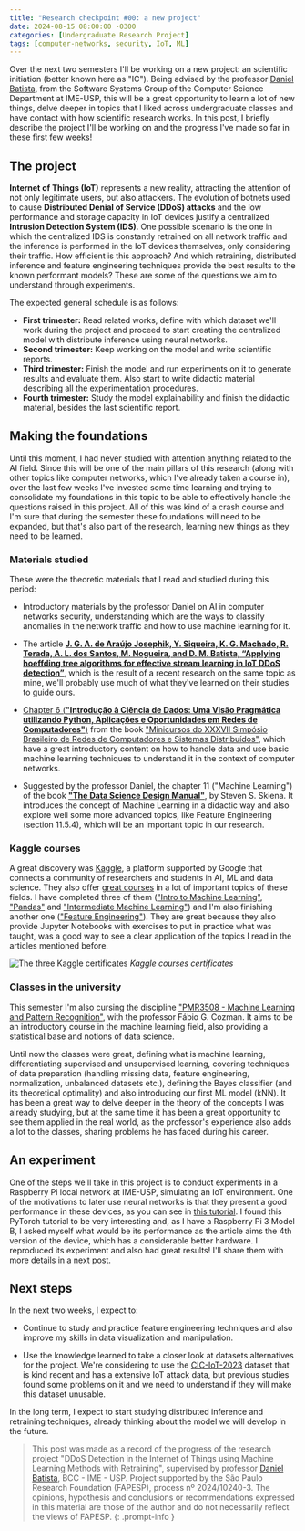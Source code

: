 ```yaml
---
title: "Research checkpoint #00: a new project"
date: 2024-08-15 08:00:00 -0300
categories: [Undergraduate Research Project]
tags: [computer-networks, security, IoT, ML]
---
```


Over the next two semesters I'll be working on a new project: an scientific initiation (better known here as "IC"). Being advised by the professor [Daniel Batista](https://www.ime.usp.br/~batista/), from the Software Systems Group of the Computer Science Department at IME-USP, this will be a great opportunity to learn a lot of new things, delve deeper in topics that I liked across undergraduate classes and have contact with how scientific research works. In this post, I briefly describe the project I'll be working on and the progress I've made so far in these first few weeks!

## The project

**Internet of Things (IoT)** represents a new reality, attracting the attention of not only legitimate users, but also attackers. The evolution of botnets used to cause **Distributed Denial of Service (DDoS) attacks** and the low performance and storage capacity in IoT devices justify a centralized **Intrusion Detection System (IDS)**. One possible scenario is the one in which the centralized IDS is constantly retrained on all network traffic and the inference is performed in the IoT devices themselves, only considering their traffic. How efficient is this approach? And which retraining, distributed inference and feature engineering techniques provide the best results to the known performant models? These are some of the questions we aim to understand through experiments.

The expected general schedule is as follows:
- **First trimester:** Read related works, define with which dataset we'll work during the project and proceed to start creating the centralized model with distribute inference using neural networks.
- **Second trimester:** Keep working on the model and write scientific reports.
- **Third trimester:** Finish the model and run experiments on it to generate results and evaluate them. Also start to write didactic material describing all the experimentation procedures.
- **Fourth trimester:** Study the model explainability and finish the didactic material, besides the last scientific report.

## Making the foundations

Until this moment, I had never studied with attention anything related to the AI field. Since this will be one of the main pillars of this research (along with other topics like computer networks, which I've already taken a course in), over the last few weeks I've invested some time learning and trying to consolidate my foundations in this topic to be able to effectively handle the questions raised in this project. All of this was kind of a crash course and I'm sure that during the semester these foundations will need to be expanded, but that's also part of the research, learning new things as they need to be learned.

### Materials studied

These were the theoretic materials that I read and studied during this period:

- Introductory materials by the professor Daniel on AI in computer networks security, understanding which are the ways to classify anomalies in the network traffic and how to use machine learning for it.

- The article [**J. G. A. de Araújo Josephik, Y. Siqueira, K. G. Machado, R. Terada, A. L. dos Santos, M. Nogueira, and D. M. Batista, “Applying hoeffding tree algorithms for effective stream learning in IoT DDoS detection”**](https://ieeexplore.ieee.org/document/10361862), which is the result of a recent research on the same topic as mine, we'll probably use much of what they've learned on their studies to guide ours.

- [Chapter 6 (**"Introdução à Ciência de Dados: Uma Visão Pragmática utilizando Python, Aplicações e Oportunidades em Redes de Computadores"**)](https://books-sol.sbc.org.br/index.php/sbc/catalog/view/65/289/538) from the book ["Minicursos do XXXVII Simpósio Brasileiro de Redes de Computadores e Sistemas Distribuídos"](https://books-sol.sbc.org.br/index.php/sbc/catalog/book/65), which have a great introductory content on how to handle data and use basic machine learning techniques to understand it in the context of computer networks.

- Suggested by the professor Daniel, the chapter 11 ("Machine Learning") of the book [**"The Data Science Design Manual"**](https://link.springer.com/book/10.1007/978-3-319-55444-0), by Steven S. Skiena. It introduces the concept of Machine Learning in a didactic way and also explore well some more advanced topics, like Feature Engineering (section 11.5.4), which will be an important topic in our research.

### Kaggle courses

A great discovery was [Kaggle](https://www.kaggle.com/), a platform supported by Google that connects a community of researchers and students in AI, ML and data science. They also offer [great courses](https://www.kaggle.com/learn) in a lot of important topics of these fields. I have completed three of them (["Intro to Machine Learning"](https://www.kaggle.com/learn/intro-to-machine-learning), ["Pandas"](https://www.kaggle.com/learn/pandas) and ["Intermediate Machine Learning"](https://www.kaggle.com/learn/intermediate-machine-learning)) and I'm also finishing another one (["Feature Engineering"](https://www.kaggle.com/learn/feature-engineering)). They are great because they also provide Jupyter Notebooks with exercises to put in practice what was taught, was a good way to see a clear application of the topics I read in the articles mentioned before.

![The three Kaggle certificates](https://i.imgur.com/j8TAFJH.png)
_Kaggle courses certificates_

### Classes in the university

This semester I'm also cursing the discipline ["PMR3508 - Machine Learning and Pattern Recognition"](https://uspdigital.usp.br/jupiterweb/obterDisciplina?nomdis=&sgldis=pmr3508), with the professor Fábio G. Cozman. It aims to be an introductory course in the machine learning field, also providing a statistical base and notions of data science.

Until now the classes were great, defining what is machine learning, differentiating supervised and unsupervised learning, covering techniques of data preparation (handling missing data, feature engineering, normalization, unbalanced datasets etc.), defining the Bayes classifier (and its theoretical optimality) and also introducing our first ML model (kNN). It has been a great way to delve deeper in the theory of the concepts I was already studying, but at the same time it has been a great opportunity to see them applied in the real world, as the professor's experience also adds a lot to the classes, sharing problems he has faced during his career.

## An experiment

One of the steps we'll take in this project is to conduct experiments in a Raspberry Pi local network at IME-USP, simulating an IoT environment. One of the motivations to later use neural networks is that they present a good performance in these devices, as you can see in [this tutorial](https://pytorch.org/tutorials/intermediate/realtime_rpi.html). I found this PyTorch tutorial to be very interesting and, as I have a Raspberry Pi 3 Model B, I asked myself what would be its performance as the article aims the 4th version of the device, which has a considerable better hardware. I reproduced its experiment and also had great results! I'll share them with more details in a next post.

## Next steps

In the next two weeks, I expect to:

- Continue to study and practice feature engineering techniques and also improve my skills in data visualization and manipulation.

- Use the knowledge learned to take a closer look at datasets alternatives for the project. We're considering to use the [CIC-IoT-2023](https://www.unb.ca/cic/datasets/iotdataset-2023.html) dataset that is kind recent and has a extensive IoT attack data, but previous studies found some problems on it and we need to understand if they will make this dataset unusable.

In the long term, I expect to start studying distributed inference and retraining techniques, already thinking about the model we will develop in the future.


> This post was made as a record of the progress of the research project "DDoS Detection in the Internet of Things using Machine Learning Methods with Retraining", supervised by professor [Daniel Batista](https://www.ime.usp.br/~batista/), BCC - IME - USP. Project supported by the São Paulo Research Foundation (FAPESP), process nº 2024/10240-3. The opinions, hypothesis and conclusions or recommendations expressed in this material are those of the author and do not necessarily reflect the views of FAPESP.
{: .prompt-info }
